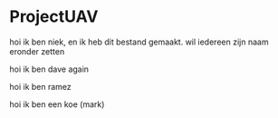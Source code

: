 ﻿# ProjectUAV
 
 hoi ik ben niek, en ik heb dit bestand gemaakt. wil iedereen zijn naam eronder zetten
 
 hoi ik ben dave again
 
 
 hoi ik ben ramez

hoi ik ben een koe (mark)
